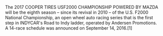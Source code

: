 The 2017 COOPER TIRES USF2000 CHAMPIONSHIP POWERED BY MAZDA will be the eighth season – since its revival in 2010 – of the U.S. F2000 National Championship, an open wheel auto racing series that is the first step in INDYCAR's Road to Indy ladder, operated by Andersen Promotions. A 14-race schedule was announced on September 14, 2016.[1]
